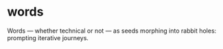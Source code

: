 # words

Words — whether technical or not — as seeds morphing into rabbit holes: prompting iterative journeys. 

